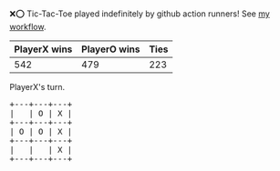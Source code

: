 :x::o: Tic-Tac-Toe played indefinitely by github action runners! See [my workflow](.github/workflows/play.yaml).

|PlayerX wins|PlayerO wins|Ties|
|-|-|-|
|542|479|223|

PlayerX's turn.

<pre>
+---+---+---+
|   | O | X |
+---+---+---+
| O | O | X |
+---+---+---+
|   |   | X |
+---+---+---+
</pre>